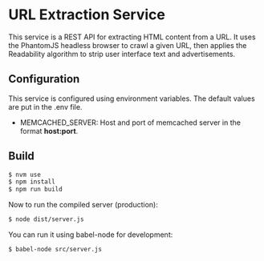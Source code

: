 # URL Extraction Service
This service is a REST API for extracting HTML content from a URL.  It uses
the PhantomJS headless browser to crawl a given URL, then applies the
Readability algorithm to strip user interface text and advertisements.

## Configuration
This service is configured using environment variables.  The default values
are put in the .env file.
* MEMCACHED_SERVER: Host and port of memcached server in the format **host:port**.

## Build
```bash
$ nvm use
$ npm install
$ npm run build
```

Now to run the compiled server (production):
```bash
$ node dist/server.js
```

You can run it using babel-node for development:
```bash
$ babel-node src/server.js
```
